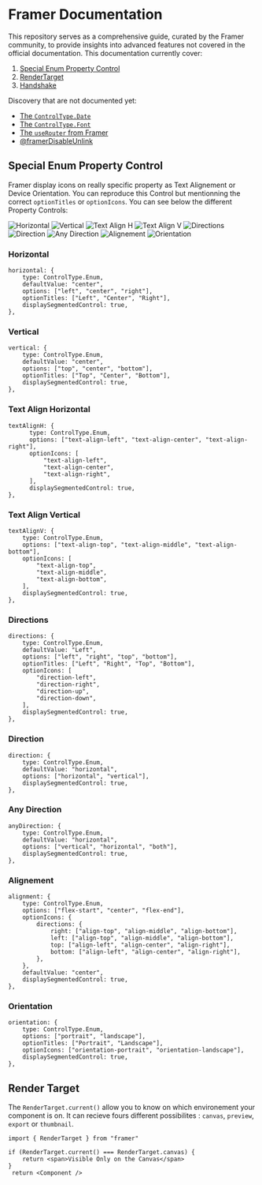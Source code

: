 # Framer Documentation

This repository serves as a comprehensive guide, curated by the Framer community, to provide insights into advanced features not covered in the official documentation. This documentation currently cover:

1. [Special Enum Property Control](#special-enum-property-control)
2. [RenderTarget](#render-target)
3. [Handshake](https://site-dsmwifrws-framer-app.vercel.app/developers/guides/handshake/)

Discovery that are not documented yet:

- [The `ControlType.Date`](https://www.framer.community/c/bugs/controltype-date-is-undocumented)
- [The `ControlType.Font`](https://www.framer.community/c/developers/types-are-incorrect-missing-in-code-editor)
- [The `useRouter` from Framer](https://www.framer.community/c/developers/access-a-page-through-a-code-component#comment_wrapper_27167230)
- [@framerDisableUnlink](https://www.framer.community/c/developers/about-code-component)


## Special Enum Property Control

Framer display icons on really specific property as Text Alignement or Device Orientation. You can reproduce this Control but mentionning the correct `optionTitles` or `optionIcons`. You can see below the different Property Controls:

![Horizontal](https://github.com/VictorienDotNet/Framer-Components-Documentaion/assets/5654077/ef4f30f1-5e54-4798-b473-d2c71c542832)
![Vertical](https://github.com/VictorienDotNet/Framer-Components-Documentaion/assets/5654077/1c4f0dfb-f63c-45ca-beb7-a484982e36f9)
![Text Align H](https://github.com/VictorienDotNet/Framer-Components-Documentaion/assets/5654077/e9a8f11a-82b5-42c5-a799-3e59372e5ef5)
![Text Align V](https://github.com/VictorienDotNet/Framer-Components-Documentaion/assets/5654077/0a96df8d-bf74-40ca-b50e-09217ef24b20)
![Directions](https://github.com/VictorienDotNet/Framer-Components-Documentaion/assets/5654077/93f844ce-2e77-43ee-a579-541a19fe03e0)
![Direction](https://github.com/VictorienDotNet/Framer-Components-Documentaion/assets/5654077/872db1ea-7ea4-4eec-a687-a88bc31691b3)
![Any Direction](https://github.com/VictorienDotNet/Framer-Components-Documentaion/assets/5654077/d70f53d7-fa2c-4e8e-969a-1aa555c3494d)
![Alignement](https://github.com/VictorienDotNet/Framer-Components-Documentaion/assets/5654077/dd8bb795-dd81-4720-b943-be200ef4cce1)
![Orientation](https://github.com/VictorienDotNet/Framer-Components-Documentaion/assets/5654077/d3f29857-80b2-44e3-b021-224718f945fa)

### Horizontal
```
horizontal: {
    type: ControlType.Enum,
    defaultValue: "center",
    options: ["left", "center", "right"],
    optionTitles: ["Left", "Center", "Right"],
    displaySegmentedControl: true,
},
```
### Vertical
```
vertical: {
    type: ControlType.Enum,
    defaultValue: "center",
    options: ["top", "center", "bottom"],
    optionTitles: ["Top", "Center", "Bottom"],
    displaySegmentedControl: true,
},
```
### Text Align Horizontal
```
textAlignH: {
      type: ControlType.Enum,
      options: ["text-align-left", "text-align-center", "text-align-right"],
      optionIcons: [
          "text-align-left",
          "text-align-center",
          "text-align-right",
      ],
      displaySegmentedControl: true,
},
```
### Text Align Vertical
```
textAlignV: {
    type: ControlType.Enum,
    options: ["text-align-top", "text-align-middle", "text-align-bottom"],
    optionIcons: [
        "text-align-top",
        "text-align-middle",
        "text-align-bottom",
    ],
    displaySegmentedControl: true,
},
```
### Directions
```
directions: {
    type: ControlType.Enum,
    defaultValue: "Left",
    options: ["left", "right", "top", "bottom"],
    optionTitles: ["Left", "Right", "Top", "Bottom"],
    optionIcons: [
        "direction-left",
        "direction-right",
        "direction-up",
        "direction-down",
    ],
    displaySegmentedControl: true,
},
```
### Direction
```
direction: {
    type: ControlType.Enum,
    defaultValue: "horizontal",
    options: ["horizontal", "vertical"],
    displaySegmentedControl: true,
},
```
### Any Direction
```
anyDirection: {
    type: ControlType.Enum,
    defaultValue: "horizontal",
    options: ["vertical", "horizontal", "both"],
    displaySegmentedControl: true,
},
```
### Alignement
```
alignment: {
    type: ControlType.Enum,
    options: ["flex-start", "center", "flex-end"],
    optionIcons: {
        directions: {
            right: ["align-top", "align-middle", "align-bottom"],
            left: ["align-top", "align-middle", "align-bottom"],
            top: ["align-left", "align-center", "align-right"],
            bottom: ["align-left", "align-center", "align-right"],
        },
    },
    defaultValue: "center",
    displaySegmentedControl: true,
},
```
### Orientation
```
orientation: {
    type: ControlType.Enum,
    options: ["portrait", "landscape"],
    optionTitles: ["Portrait", "Landscape"],
    optionIcons: ["orientation-portrait", "orientation-landscape"],
    displaySegmentedControl: true,
},
```

## Render Target

The `RenderTarget.current()` allow you to know on which environement your component is on. It can recieve fours different possibilites : `canvas`, `preview`, `export` or `thumbnail`.



```
import { RenderTarget } from "framer"

if (RenderTarget.current() === RenderTarget.canvas) {
    return <span>Visible Only on the Canvas</span>
}
 return <Component />
```



   
